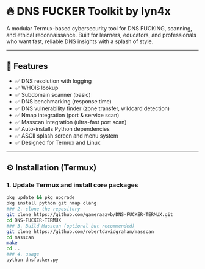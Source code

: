 # 🔥 DNS FUCKER Toolkit by lyn4x

A modular Termux-based cybersecurity tool for DNS FUCKING, scanning, and ethical reconnaissance. Built for learners, educators, and professionals who want fast, reliable DNS insights with a splash of style.

---

## 🧠 Features

- ✅ DNS resolution with logging
- ✅ WHOIS lookup
- ✅ Subdomain scanner (basic)
- ✅ DNS benchmarking (response time)
- ✅ DNS vulnerability finder (zone transfer, wildcard detection)
- ✅ Nmap integration (port & service scan)
- ✅ Masscan integration (ultra-fast port scan)
- ✅ Auto-installs Python dependencies
- ✅ ASCII splash screen and menu system
- ✅ Designed for Termux and Linux

---

## ⚙️ Installation (Termux)

### 1. Update Termux and install core packages
```bash
pkg update && pkg upgrade
pkg install python git nmap clang
### 2. clone the repository
git clone https://github.com/gameraazvb/DNS-FUCKER-TERMUX.git
cd DNS-FUCKER-TERMUX
### 3. Build Masscan (optional but recommended)
git clone https://github.com/robertdavidgraham/masscan
cd masscan
make
cd ..
### 4. usage
python dnsfucker.py

